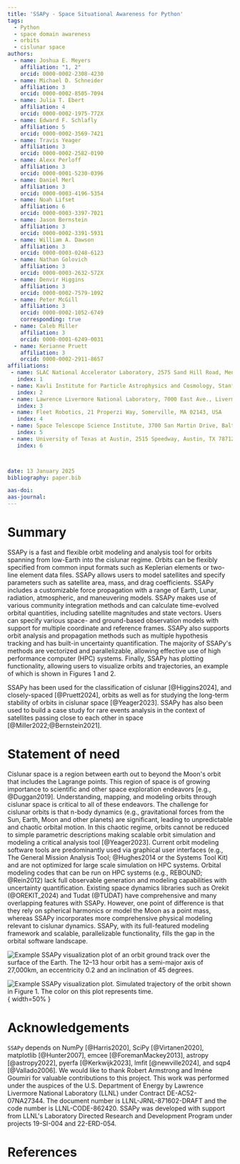 ```yaml
---
title: 'SSAPy - Space Situational Awareness for Python'
tags:
  - Python
  - space domain awareness
  - orbits
  - cislunar space
authors:
  - name: Joshua E. Meyers
    affiliation: "1, 2"
    orcid: 0000-0002-2308-4230
  - name: Michael D. Schneider
    affiliation: 3
    orcid: 0000-0002-8505-7094
  - name: Julia T. Ebert
    affiliation: 4
    orcid: 0000-0002-1975-772X
  - name: Edward F. Schlafly
    affiliation: 5
    orcid: 0000-0002-3569-7421
  - name: Travis Yeager
    affiliation: 3
    orcid: 0000-0002-2582-0190
  - name: Alexx Perloff
    affiliation: 3
    orcid: 0000-0001-5230-0396
  - name: Daniel Merl
    affiliation: 3
    orcid: 0000-0003-4196-5354
  - name: Noah Lifset
    affiliation: 6
    orcid: 0000-0003-3397-7021
  - name: Jason Bernstein
    affiliation: 3
    orcid: 0000-0002-3391-5931
  - name: William A. Dawson
    affiliation: 3
    orcid: 0000-0003-0248-6123
  - name: Nathan Golovich
    affiliation: 3
    orcid: 0000-0003-2632-572X
  - name: Denvir Higgins
    affiliation: 3
    orcid: 0000-0002-7579-1092
  - name: Peter McGill
    affiliation: 3
    orcid: 0000-0002-1052-6749
    corresponding: true
  - name: Caleb Miller
    affiliation: 3
    orcid: 0000-0001-6249-0031
  - name: Kerianne Pruett
    affiliation: 3
    orcid: 0000-0002-2911-8657
affiliations:
 - name: SLAC National Accelerator Laboratory, 2575 Sand Hill Road, Menlo Park, CA 94025, USA
   index: 1
 - name: Kavli Institute for Particle Astrophysics and Cosmology, Stanford University, 452 Lomita Mall, Stanford, CA 94035, USA
   index: 2
 - name: Lawrence Livermore National Laboratory, 7000 East Ave., Livermore, CA 94550, USA
   index: 3
 - name: Fleet Robotics, 21 Properzi Way, Somerville, MA 02143, USA
   index: 4
 - name: Space Telescope Science Institute, 3700 San Martin Drive, Baltimore, MD 21218, USA
   index: 5
 - name: University of Texas at Austin, 2515 Speedway, Austin, TX 78712, USA
   index: 6



date: 13 January 2025
bibliography: paper.bib

aas-doi:
aas-journal:
---
```


# Summary

SSAPy is a fast and flexible orbit modeling and analysis tool for orbits spanning from
low-Earth into the cislunar regime. Orbits can be flexibly specified from common
input formats such as Keplerian elements or two-line
element data files. SSAPy allows users to model satellites and specify parameters such
as satellite area, mass, and drag coefficients. SSAPy includes a customizable force propagation
with a range of Earth, Lunar, radiation, atmospheric, and maneuvering models. SSAPy makes
use of various community integration methods and can calculate
time-evolved orbital quantities, including satellite magnitudes and state vectors.
Users can specify various space- and ground-based observation models with support for
multiple coordinate and reference frames. SSAPy also supports orbit analysis and
propagation methods such as multiple hypothesis tracking and has built-in uncertainty quantification.
The majority of SSAPy's methods are vectorized and parallelizable, allowing effective use of
high performance computer (HPC) systems. Finally, SSAPy has plotting functionality, allowing users to
visualize orbits and trajectories, an example of which is shown in Figures 1 and 2.

SSAPy has been used for the
classification of cislunar [@Higgins2024], and closely-spaced [@Pruett2024], orbits as
well as for studying the long-term stability of orbits in cislunar space [@Yeager2023]. SSAPy
has also been used to build a case study for rare events analysis in the context of satellites
passing close to each other in space [@Miller2022;@Bernstein2021].

# Statement of need

Cislunar space is a region between earth out to beyond the Moon's orbit that includes the
Lagrange points. This region of space is of growing importance to scientific and other space exploration endeavors [e.g., @Duggan2019].
Understanding, mapping, and modeling orbits through cislunar space is
critical to all of these endeavors. The challenge for cislunar orbits is that n-body dynamics (e.g., gravitational forces
from the Sun, Earth, Moon and other planets) are significant, leading to unpredictable and chaotic orbital motion.
In this chaotic regime, orbits cannot be reduced to simple parametric descriptions making scalable orbit
simulation and modeling a critical analysis tool [@Yeager2023]. Current orbit modeling software tools
are predominantly used via graphical user interfaces (e.g., The General Mission Analysis Tool; @Hughes2014 or the Systems Tool Kit)
and are not optimized for large scale simulation on HPC systems. Orbital modeling codes that
can be run on HPC systems (e.g., REBOUND; @Rein2012) lack full observable generation and modeling capabilities
with uncertainty quantification. Existing space dynamics libraries such as Orekit (@OREKIT_2024) and Tudat (@TUDAT) have comprehensive and many overlapping features with SSAPy. However, one point of difference is that they rely on spherical harmonics or model the Moon as a point mass, whereas SSAPy incorporates more comprehensive physical modeling relevant to cislunar dynamics. SSAPy, with its full-featured modeling framework and scalable, parallelizable
functionality, fills the gap in the orbital software landscape.


![Example SSAPy visualization plot of an orbit ground track over the surface of the Earth. The 12–13 hour orbit has a semi-major axis of 27,000km, an eccentricity 0.2 and an inclination of 45 degrees.](ground_track.png)

![Example SSAPy visualization plot. Simulated trajectory of the orbit shown in Figure 1. The color on this plot represents time.](orbit_plot.png){ width=50% }

# Acknowledgements

`SSAPy` depends on NumPy [@Harris2020], SciPy [@Virtanen2020], matplotlib [@Hunter2007], emcee [@ForemanMackey2013],
astropy [@astropy2022], pyerfa [@Kerkwijk2023], lmfit [@newville2024], and sqp4 [@Vallado2006].
We would like to thank Robert Armstrong and Iméne Goumiri for valuable contributions to this project.
 This work was performed under the auspices of the U.S.
Department of Energy by Lawrence Livermore National
Laboratory (LLNL) under Contract DE-AC52-07NA27344.
The document number is LLNL-JRNL-871602-DRAFT and the code number is LLNL-CODE-862420. SSAPy was developed with support
from LLNL's Laboratory Directed Research and Development Program under projects 19-SI-004 and 22-ERD-054.

# References
